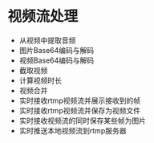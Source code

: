 # 视频流处理

- 从视频中提取音频
- 图片Base64编码与解码
- 视频Base64编码与解码
- 截取视频
- 计算视频时长
- 视频合并
- 实时接收rtmp视频流并展示接收到的帧
- 实时接收rtmp视频流并保存为视频文件
- 实时接收视频流的同时保存某些帧为图片
- 实时推送本地视频流到rtmp服务器